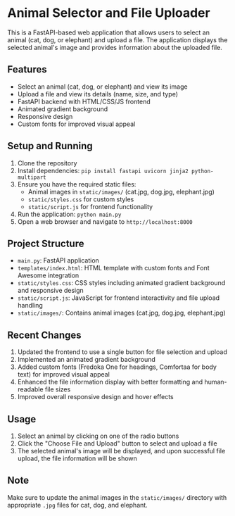 # Animal Selector and File Uploader

This is a FastAPI-based web application that allows users to select an animal (cat, dog, or elephant) and upload a file. The application displays the selected animal's image and provides information about the uploaded file.

## Features

- Select an animal (cat, dog, or elephant) and view its image
- Upload a file and view its details (name, size, and type)
- FastAPI backend with HTML/CSS/JS frontend
- Animated gradient background
- Responsive design
- Custom fonts for improved visual appeal

## Setup and Running

1. Clone the repository
2. Install dependencies: `pip install fastapi uvicorn jinja2 python-multipart`
3. Ensure you have the required static files:
   - Animal images in `static/images/` (cat.jpg, dog.jpg, elephant.jpg)
   - `static/styles.css` for custom styles
   - `static/script.js` for frontend functionality
4. Run the application: `python main.py`
5. Open a web browser and navigate to `http://localhost:8000`

## Project Structure

- `main.py`: FastAPI application
- `templates/index.html`: HTML template with custom fonts and Font Awesome integration
- `static/styles.css`: CSS styles including animated gradient background and responsive design
- `static/script.js`: JavaScript for frontend interactivity and file upload handling
- `static/images/`: Contains animal images (cat.jpg, dog.jpg, elephant.jpg)

## Recent Changes

1. Updated the frontend to use a single button for file selection and upload
2. Implemented an animated gradient background
3. Added custom fonts (Fredoka One for headings, Comfortaa for body text) for improved visual appeal
4. Enhanced the file information display with better formatting and human-readable file sizes
5. Improved overall responsive design and hover effects

## Usage

1. Select an animal by clicking on one of the radio buttons
2. Click the "Choose File and Upload" button to select and upload a file
3. The selected animal's image will be displayed, and upon successful file upload, the file information will be shown

## Note

Make sure to update the animal images in the `static/images/` directory with appropriate `.jpg` files for cat, dog, and elephant.
